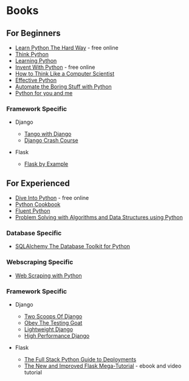 # Books


## For Beginners
- [Learn Python The Hard Way](https://learnpythonthehardway.org/python3/) - free online
- [Think Python](http://greenteapress.com/wp/think-python-2e/)
- [Learning Python](https://www.amazon.com/Learning-Python-5th-Mark-Lutz/dp/1449355730)
- [Invent With Python](http://inventwithpython.com/) - free online
- [How to Think Like a Computer Scientist](http://interactivepython.org/runestone/static/thinkcspy/index.html)
- [Effective Python](http://www.effectivepython.com/)
- [Automate the Boring Stuff with Python](https://automatetheboringstuff.com/)
- [Python for you and me](http://pymbook.readthedocs.io/en/py3/)

 ### Framework Specific
  - Django
    - [Tango with Django](http://www.tangowithdjango.com/)
    - [Django Crash Course](https://www.roygreenfeld.com/products/django-crash-course)


  - Flask
    - [Flask by Example](https://www.packtpub.com/web-development/flask-example)

## For Experienced


  - [Dive Into Python](http://www.diveintopython.net/) - free online
  - [Python Cookbook](http://chimera.labs.oreilly.com/books/1230000000393)
  - [Fluent Python](http://shop.oreilly.com/product/0636920032519.do)
  - [Problem Solving with Algorithms and Data Structures using Python](http://interactivepython.org/runestone/static/pythonds/index.html)

 ### Database Specific
  - [SQLAlchemy The Database Toolkit for Python](http://shop.oreilly.com/product/0636920035800.do)

 ### Webscraping Specific
  - [Web Scraping with Python](http://shop.oreilly.com/product/0636920078067.do)

 ### Framework Specific
  - Django
    - [Two Scoops Of Django](https://www.roygreenfeld.com/collections/two-scoops-press)
    - [Obey The Testing Goat](http://www.obeythetestinggoat.com/)
    - [Lightweight Django](http://shop.oreilly.com/product/0636920032502.do)
    - [High Performance Django](https://highperformancedjango.com/)


  - Flask
    - [The Full Stack Python Guide to Deployments](https://gumroad.com/l/python-deployments-solo)
    - [The New and Improved Flask Mega-Tutorial](https://courses.miguelgrinberg.com/p/flask-mega-tutorial) - ebook and video tutorial
